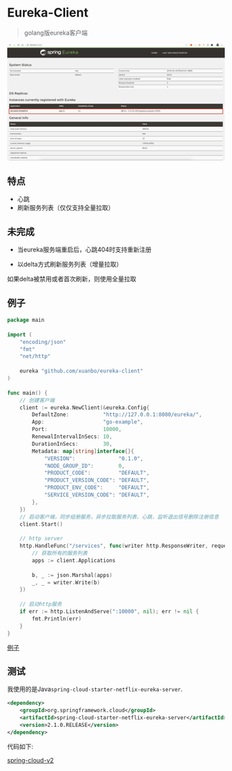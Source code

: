 # Eureka-Client

> golang版eureka客户端

![ui](./doc/eureka-server.jpg)

## 特点

* 心跳
* 刷新服务列表（仅仅支持全量拉取）

## 未完成

* 当eureka服务端重启后，心跳404时支持重新注册

* 以delta方式刷新服务列表（增量拉取）

如果delta被禁用或者首次刷新，则使用全量拉取

## 例子

```go
package main

import (
	"encoding/json"
	"fmt"
	"net/http"

	eureka "github.com/xuanbo/eureka-client"
)

func main() {
	// 创建客户端
	client := eureka.NewClient(&eureka.Config{
		DefaultZone:           "http://127.0.0.1:8080/eureka/",
		App:                   "go-example",
		Port:                  10000,
		RenewalIntervalInSecs: 10,
		DurationInSecs:        30,
		Metadata: map[string]interface{}{
			"VERSION":              "0.1.0",
			"NODE_GROUP_ID":        0,
			"PRODUCT_CODE":         "DEFAULT",
			"PRODUCT_VERSION_CODE": "DEFAULT",
			"PRODUCT_ENV_CODE":     "DEFAULT",
			"SERVICE_VERSION_CODE": "DEFAULT",
		},
	})
	// 启动客户端，同步组册服务，异步拉取服务列表、心跳，监听退出信号删除注册信息
	client.Start()

	// http server
	http.HandleFunc("/services", func(writer http.ResponseWriter, request *http.Request) {
		// 获取所有的服务列表
		apps := client.Applications

		b, _ := json.Marshal(apps)
		_, _ = writer.Write(b)
	})

	// 启动http服务
	if err := http.ListenAndServe(":10000", nil); err != nil {
		fmt.Println(err)
	}
}
```

[例子](./examples/main.go)

## 测试

我使用的是Java`spring-cloud-starter-netflix-eureka-server`.

```xml
<dependency>
    <groupId>org.springframework.cloud</groupId>
    <artifactId>spring-cloud-starter-netflix-eureka-server</artifactId>
    <version>2.1.0.RELEASE</version>
</dependency>
```

代码如下:

[spring-cloud-v2](https://github.com/xuanbo/spring-cloud-v2)